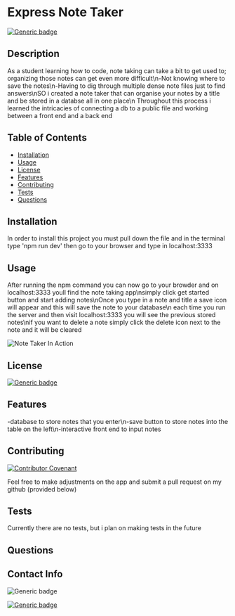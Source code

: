 
# Express Note Taker

[![Generic badge](https://img.shields.io/badge/License-TheUnlicense-<COLOR>.svg)](https://choosealicense.com/licenses/unlicense/)

## Description

As a student learning how to code, note taking can take a bit to get used to; organizing those notes can get even more difficult\n-Not knowing where to save the notes\n-Having to dig through multiple dense note files just to find answers\nSO i created a note taker that can organise your notes by a title and be stored in a databse all in one place\n Throughout this process i learned the intricacies of connecting a db to a public file and working between a front end and a back end

## Table of Contents 

- [Installation](#installation})
- [Usage](#usage})
- [License](#license)
- [Features](#features)
- [Contributing](#contributing)
- [Tests](#tests)
- [Questions](#questions)

## Installation

In order to install this project you must pull down the file and in the terminal type 'npm run dev' then go to your browser and type in localhost:3333

## Usage

After running the npm command you can now go to your browder and on localhost:3333 youll find the note taking app\nsimply click get started button and start adding notes\nOnce you type in a note and title a save icon will appear and this will save the note to your database\n each time you run the server and then visit localhost:3333 you will see the previous stored notes\nif you want to delete a note simply click the delete icon next to the note and it will be cleared

![Note Taker In Action](/assets/images/screenshot.png)

## License

[![Generic badge](https://img.shields.io/badge/License-TheUnlicense-<COLOR>.svg)](https://choosealicense.com/licenses/unlicense/)

## Features

-database to store notes that you enter\n-save button to store notes into the table on the left\n-interactive front end to input notes    

## Contributing

[![Contributor Covenant](https://img.shields.io/badge/Contributor%20Covenant-2.1-4baaaa.svg)](code_of_conduct.md)

Feel free to make adjustments on the app and submit a pull request on my github (provided below)    

## Tests

Currently there are no tests, but i plan on making tests in the future    

## Questions

    

## Contact Info

![Generic badge](https://img.shields.io/badge/Email-brad.schill.school@gmail.com-blue.svg)

[![Generic badge](https://img.shields.io/badge/Github-purple.svg)](https://github.com/B-alt-del/Express-Note-Taker)

